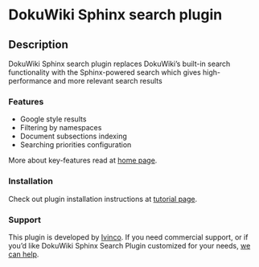 DokuWiki Sphinx search plugin
========


Description
--------
DokuWiki Sphinx search plugin replaces DokuWiki’s built-in search functionality with the Sphinx-powered search which gives high-performance and more relevant search results

### Features

 *   Google style results
 *   Filtering by namespaces
 *   Document subsections indexing
 *   Searching priorities configuration

More about key-features read at [home page](http://www.ivinco.com/software/dokuwiki-sphinx-search/ "DokuWiki Sphinx search plugin").

### Installation

Check out plugin installation instructions at [tutorial page](http://www.ivinco.com/software/dokuwiki-sphinx-search-plugin/ "DokuWiki Sphinx search tutorial").

### Support

This plugin is developed by [Ivinco](http://www.ivinco.com/ "Ivinco Full-text Search Experts"). If you need commercial support, or if you’d like DokuWiki Sphinx Search Plugin customized for your needs, [we can help](http://www.ivinco.com/contact-us/ "Ivinco contact"). 
